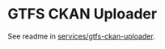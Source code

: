 # GTFS CKAN Uploader

See readme in [services/gtfs-ckan-uploader](https://github.com/cal-itp/data-infra/tree/main/services/gtfs-ckan-uploader/README.md).
